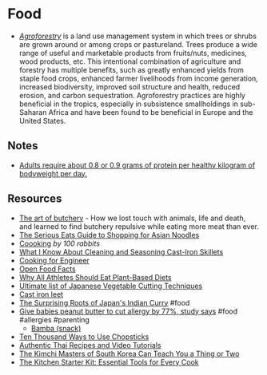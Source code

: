 # Food

- [_Agroforestry_](https://en.wikipedia.org/wiki/Agroforestry) is a land use management system in which trees or shrubs are grown around or among crops or pastureland.
  Trees produce a wide range of useful and marketable products from fruits/nuts, medicines, wood products, etc.
  This intentional combination of agriculture and forestry has multiple benefits, such as greatly enhanced yields from staple food crops,
  enhanced farmer livelihoods from income generation, increased biodiversity, improved soil structure and health, reduced erosion, and carbon sequestration.
  Agroforestry practices are highly beneficial in the tropics, especially in subsistence smallholdings in sub-Saharan Africa and have been found to be beneficial in Europe and the United States.

## Notes

- [Adults require about 0.8 or 0.9 grams of protein per healthy kilogram of bodyweight per day.](https://nutritionfacts.org/topics/animal-protein/)

## Resources

- [The art of butchery](https://aeon.co/essays/what-happens-when-carnivores-lose-their-taste-for-butchery) -
   How we lost touch with animals, life and death, and learned to find butchery repulsive while eating more meat than ever.
- [The Serious Eats Guide to Shopping for Asian Noodles](https://www.seriouseats.com/asian-noodle-shopping-guide)
- [Coooking](https://100r.co/site/cooking.html) _by 100 rabbits_
- [What I Know About Cleaning and Seasoning Cast-Iron Skillets](https://www.americastestkitchen.com/articles/3615-how-to-clean-and-season-cast-iron-skillets)
- [Cooking for Engineer](http://www.cookingforengineers.com)
- [Open Food Facts](https://world.openfoodfacts.org)
- [Why All Athletes Should Eat Plant-Based Diets](https://www.youtube.com/watch?v=0gHubVSP9sE)
- [Ultimate list of Japanese Vegetable Cutting Techniques](https://thechefdojo.com/japanese-vegetable-cutting-techniques/)
- [Cast iron leet](https://erock.prose.sh/cast-iron-leet)
- [The Surprising Roots of Japan's Indian Curry](https://one-from-nippon.ghost.io/indo-curry/) #food
- [Give babies peanut butter to cut allergy by 77%, study says](https://www.bbc.com/news/health-64987074) #food #allergies #parenting
  - [Bamba (snack)](https://en.wikipedia.org/wiki/Bamba_(snack))
- [Ten Thousand Ways to Use Chopsticks](https://marcosticks.org/ten-thousand-ways/)
- [Authentic Thai Recipes and Video Tutorials](https://hot-thai-kitchen.com/)
- [The Kimchi Masters of South Korea Can Teach You a Thing or Two](https://www.nytimes.com/2024/07/16/dining/south-korea-kimchi-masters.html)
- [The Kitchen Starter Kit: Essential Tools for Every Cook](https://www.seriouseats.com/basic-starter-kitchen-equipment)